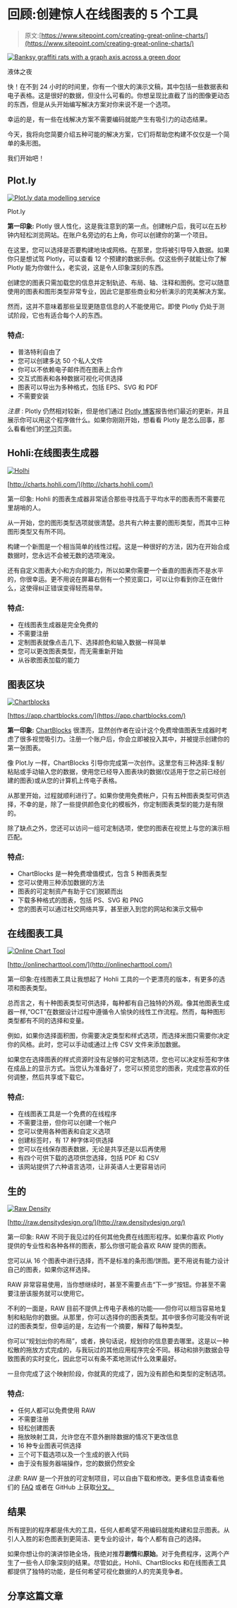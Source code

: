 # 回顾:创建惊人在线图表的 5 个工具

> 原文:[https://www.sitepoint.com/creating-great-online-charts/](https://www.sitepoint.com/creating-great-online-charts/)

[![Banksy graffiti rats with a graph axis across a green door](../Images/87c8aaf179a86c989708f345b721e15a.png)](https://www.flickr.com/photos/liquidnight/4547102576/)

液体之夜

快！在不到 24 小时的时间里，你有一个很大的演示文稿，其中包括一些数据表和电子表格。这是很好的数据，但没什么可看的。你想呈现比直截了当的图像更动态的东西，但是从头开始编写解决方案对你来说不是一个选项。

幸运的是，有一些在线解决方案不需要编码就能产生有吸引力的动态结果。

今天，我将向您简要介绍五种可能的解决方案，它们将帮助您构建不仅仅是一个简单的条形图。

我们开始吧！

## Plot.ly

[![Plot.ly data modelling service](../Images/a0476dddf972f83c76e7fa17c882a79e.png)](https://plot.ly/)

Plot.ly

**第一印象:** Plotly 很人性化，这是我注意到的第一点。创建帐户后，我可以在五秒钟内轻松浏览网站。在账户名旁边的右上角，你可以创建你的第一个项目。

在这里，您可以选择是否要构建地块或网格。在那里，您将被引导导入数据。如果你只是想试驾 Plotly，可以查看 12 个预建的数据示例。仅这些例子就能让你了解 Plotly 能为你做什么，老实说，这是令人印象深刻的东西。

创建您的图表只需加载您的信息并定制轨迹、布局、轴、注释和图例。您可以随意使用的图表和图形类型非常专业，因此它是那些商业和分析演示的完美解决方案。

然而，这并不意味着那些呈现更随意信息的人不能使用它。即使 Plotly 仍处于测试阶段，它也有适合每个人的东西。

### 特点:

*   普洛特利自由了
*   您可以创建多达 50 个私人文件
*   你可以不依赖电子邮件而在图表上合作
*   交互式图表和各种数据可视化可供选择
*   图表可以导出为多种格式，包括 EPS、SVG 和 PDF
*   不需要安装

*注意* : Plotly 仍然相对较新，但是他们通过 [Plotly 博客](http://blog.plot.ly/post/97151096882/plotly-heres-what-you-can-do-one-year-in)报告他们最近的更新，并且展示你可以用这个程序做什么。如果你刚刚开始，想看看 Plotly 是怎么回事，那么看看他们的[学习](https://plot.ly/learn/)页面。

## Hohli:在线图表生成器

[![Holhi](../Images/435a3a790c999a71a0c04d7ce041450f.png)](http://charts.hohli.com/)

[http://charts.hohli.com/](http://charts.hohli.com/)

第一印象: Hohli 的图表生成器非常适合那些寻找高于平均水平的图表而不需要花里胡哨的人。

从一开始，您的图形类型选项就很清楚。总共有六种主要的图形类型，而其中三种图形类型又有所不同。

构建一个新图是一个相当简单的线性过程。这是一种很好的方法，因为在开始合成数据时，您永远不会被无数的选项淹没。

还有自定义图表大小和方向的能力，所以如果你需要一个垂直的图表而不是水平的，你很幸运。更不用说在屏幕右侧有一个预览窗口，可以让你看到你正在做什么，这使得纠正错误变得轻而易举。

### 特点:

*   在线图表生成器是完全免费的
*   不需要注册
*   定制图表就像点击几下、选择颜色和输入数据一样简单
*   您可以更改图表类型，而无需重新开始
*   从谷歌图表加载的能力

## 图表区块

[![Chartblocks](../Images/39936ab36e1521c00b16208d7c8ae74f.png)](https://app.chartblocks.com/)

[https://app.chartblocks.com/](https://app.chartblocks.com/)

**第一印象:** [ChartBlocks](https://app.chartblocks.com/) 很漂亮，显然创作者在设计这个免费增值图表生成器时考虑了很多视觉吸引力。注册一个账户后，你会立即被投入其中，并被提示创建你的第一张图表。

像 Plot.ly 一样，ChartBlocks 引导你完成第一次创作。这里您有三种选择:复制/粘贴或手动输入您的数据，使用您已经导入图表块的数据(仅适用于您之前已经创建的图表)或从您的计算机上传电子表格。

从那里开始，过程就顺利进行了。如果你使用免费帐户，只有五种图表类型可供选择，不幸的是，除了一些提供颜色变化的模板外，你定制图表类型的能力是有限的。

除了缺点之外，您还可以访问一组可定制选项，使您的图表在视觉上与您的演示相匹配。

### 特点:

*   ChartBlocks 是一种免费增值模式，包含 5 种图表类型
*   您可以使用三种添加数据的方法
*   图表的可定制资产有助于它们脱颖而出
*   下载多种格式的图表，包括 PS、SVG 和 PNG
*   您的图表可以通过社交网络共享，甚至嵌入到您的网站和演示文稿中

## 在线图表工具

[![Online Chart Tool](../Images/cd32b8e1e86ab4a440dcff1f4dae8e21.png)](http://onlinecharttool.com/)

[http://onlinecharttool.com/](http://onlinecharttool.com/)

第一印象:在线图表工具让我想起了 Hohli 工具的一个更漂亮的版本，有更多的选项和图表类型。

总而言之，有十种图表类型可供选择，每种都有自己独特的外观。像其他图表生成器一样,“OCT”在数据设计过程中遵循令人愉快的线性工作流程。然而，每种图形类型都有不同的选择和变量。

例如，如果你选择面积图，你需要决定类型和样式选项，而选择米图只需要你决定你的风格。此时，您可以手动或通过上传 CSV 文件来添加数据。

如果您在选择图表的样式资源时没有足够的可定制选项，您也可以决定标签和字体在成品上的显示方式。当您认为准备好了，您可以预览您的图表，完成您喜欢的任何调整，然后共享或下载它。

### 特点:

*   在线图表工具是一个免费的在线程序
*   不需要注册，但你可以创建一个帐户
*   您可以使用各种图表和自定义选项
*   创建标签时，有 17 种字体可供选择
*   您可以在线保存图表数据，无论是共享还是以后再使用
*   有四个可供下载的选项供您选择，包括 PDF 和 CSV
*   该网站提供了六种语言选项，让非英语人士更容易访问

## 生的

[![Raw Density ](../Images/19516f05c063909e0a34f1deff7008bc.png)](http://raw.densitydesign.org/)

[http://raw.densitydesign.org/](http://raw.densitydesign.org/)

第一印象: RAW 不同于我见过的任何其他免费在线图形程序。如果你喜欢 Plotly 提供的专业性和各种各样的图表，那么你很可能会喜欢 RAW 提供的图表。

您可以从 16 个图表中进行选择，而不是标准的条形图/饼图。更不用说有能力设计自己的图表，如果你这样选择。

RAW 非常容易使用，当你想继续时，甚至不需要点击“下一步”按钮。你甚至不需要注册该服务就可以使用它。

不利的一面是，RAW 目前不提供上传电子表格的功能——但你可以相当容易地复制和粘贴你的数据。从那里，你可以选择你的图表类型。其中很多你可能没有听说过的图表类型，但幸运的是，左边有一个摘要，解释了每种类型。

你可以“规划出你的布局”，或者，换句话说，规划你的信息要去哪里。这是以一种松散的拖放方式完成的，与我玩过的其他应用程序完全不同。移动和排列数据会导致图表的实时变化，因此您可以有条不紊地测试什么效果最好。

一旦你完成了这个映射阶段，你就真的完成了，因为没有颜色和类型的定制选项。

### 特点:

*   任何人都可以免费使用 RAW
*   不需要注册
*   轻松创建图表
*   拖放映射工具，允许您在不意外删除数据的情况下更改信息
*   16 种专业图表可供选择
*   三个可下载选项以及一个生成的嵌入代码
*   由于没有服务器端操作，您的数据仍然安全

*注意:* RAW 是一个开放的可定制项目，可以自由下载和修改。更多信息请查看他们的 [FAQ](https://github.com/densitydesign/raw/wiki/FAQs) 或者在 GitHub 上获取[分叉。](https://github.com/densitydesign/raw/)

## 结果

所有提到的程序都是伟大的工具，任何人都希望不用编码就能构建和显示图表。从引人入胜的彩色图表到更简洁、更专业的设计，每个人都有自己的选择。

如果你想让你的演讲惊艳全场，我绝对推荐**剧情**和**原始**。对于免费程序，这两个产生了一些令人印象深刻的结果。尽管如此，Hohli、ChartBlocks 和在线图表工具都提供了独特的功能，是任何希望可视化数据的人的完美竞争者。

## 分享这篇文章